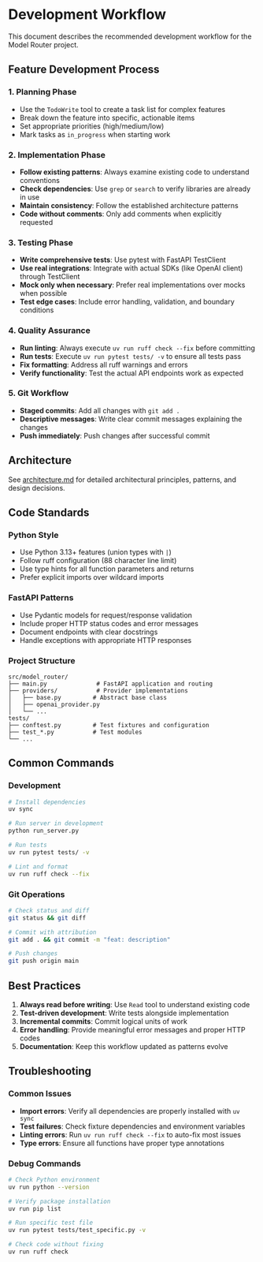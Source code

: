 # Development Workflow

This document describes the recommended development workflow for the Model Router project.

## Feature Development Process

### 1. Planning Phase
- Use the `TodoWrite` tool to create a task list for complex features
- Break down the feature into specific, actionable items
- Set appropriate priorities (high/medium/low)
- Mark tasks as `in_progress` when starting work

### 2. Implementation Phase
- **Follow existing patterns**: Always examine existing code to understand conventions
- **Check dependencies**: Use `grep` or `search` to verify libraries are already in use
- **Maintain consistency**: Follow the established architecture patterns
- **Code without comments**: Only add comments when explicitly requested

### 3. Testing Phase
- **Write comprehensive tests**: Use pytest with FastAPI TestClient
- **Use real integrations**: Integrate with actual SDKs (like OpenAI client) through TestClient
- **Mock only when necessary**: Prefer real implementations over mocks when possible
- **Test edge cases**: Include error handling, validation, and boundary conditions

### 4. Quality Assurance
- **Run linting**: Always execute `uv run ruff check --fix` before committing
- **Run tests**: Execute `uv run pytest tests/ -v` to ensure all tests pass
- **Fix formatting**: Address all ruff warnings and errors
- **Verify functionality**: Test the actual API endpoints work as expected

### 5. Git Workflow
- **Staged commits**: Add all changes with `git add .`
- **Descriptive messages**: Write clear commit messages explaining the changes
- **Push immediately**: Push changes after successful commit

## Architecture

See [architecture.md](./architecture.md) for detailed architectural principles, patterns, and design decisions.

## Code Standards

### Python Style
- Use Python 3.13+ features (union types with `|`)
- Follow ruff configuration (88 character line limit)
- Use type hints for all function parameters and returns
- Prefer explicit imports over wildcard imports

### FastAPI Patterns
- Use Pydantic models for request/response validation
- Include proper HTTP status codes and error messages
- Document endpoints with clear docstrings
- Handle exceptions with appropriate HTTP responses

### Project Structure
```
src/model_router/
├── main.py              # FastAPI application and routing
├── providers/           # Provider implementations
│   ├── base.py         # Abstract base class
│   ├── openai_provider.py
│   └── ...
tests/
├── conftest.py         # Test fixtures and configuration
├── test_*.py           # Test modules
└── ...
```

## Common Commands

### Development
```bash
# Install dependencies
uv sync

# Run server in development
python run_server.py

# Run tests
uv run pytest tests/ -v

# Lint and format
uv run ruff check --fix
```

### Git Operations
```bash
# Check status and diff
git status && git diff

# Commit with attribution
git add . && git commit -m "feat: description"

# Push changes
git push origin main
```

## Best Practices

1. **Always read before writing**: Use `Read` tool to understand existing code
2. **Test-driven development**: Write tests alongside implementation
3. **Incremental commits**: Commit logical units of work
4. **Error handling**: Provide meaningful error messages and proper HTTP codes
5. **Documentation**: Keep this workflow updated as patterns evolve

## Troubleshooting

### Common Issues
- **Import errors**: Verify all dependencies are properly installed with `uv sync`
- **Test failures**: Check fixture dependencies and environment variables
- **Linting errors**: Run `uv run ruff check --fix` to auto-fix most issues
- **Type errors**: Ensure all functions have proper type annotations

### Debug Commands
```bash
# Check Python environment
uv run python --version

# Verify package installation
uv run pip list

# Run specific test file
uv run pytest tests/test_specific.py -v

# Check code without fixing
uv run ruff check
```